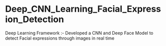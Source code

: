# Deep_CNN_Learning_Facial_Expression_Detection
Deep Learning Framework :- Developed a CNN and Deep Face Model to detect Facial expressions through images in real time
